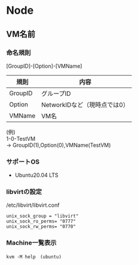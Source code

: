# Node
## VM名前
### 命名規則
[GroupID]-[Option]-[VMName]  

|規則|内容|
|---|---|
|GroupID|グループID|
|Option|NetworkIDなど（現時点では0）|
|VMName|VM名|

(例)  
1-0-TestVM  
-> GroupID(1),Option(0),VMName(TestVM)


### サポートOS
* Ubuntu20.04 LTS

### libvirtの設定
/etc/libvirt/libvirt.conf
```
unix_sock_group = "libvirt"
unix_sock_ro_perms= "0777"
unix_sock_rw_perms= "0770"
```

### Machine一覧表示
```
kvm -M help　(ubuntu)
```
